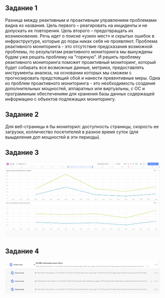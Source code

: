 ## Задание 1

Разница между реактивным и проактивным управлением проблемами видна из названия. Цель первого – реагировать на инциденты и не допускать их повторения. Цель второго – предотвращать их возникновение. Речь идет о поиске «узких мест» и скрытых ошибок в инфраструктуре, которые до поры никак себя не проявляют.
Проблема реактивного мониторинга - это отсутствие предсказания возможной проблемы, по результатам реактивного мониторинга мы вынуждены будем уже решать проблему на "горячую".
И решить проблему реактивного мониторинга поможет проактивный мониторинг, который будет собирать все возможные данные, метрики, предоставлять инструменты анализа, на основании которых мы сможем с прогнозировать предстоящий сбой и нанести превентивные меры.
Одна из проблем проактивного мониторинга - это необходимость создания дополнительных мощностей, аппаратных или виртуальны, с ОС и программным обеспечениям для хранения базы данных содержащей информацию с объектов подлежащих мониторингу.

## Задание 2

Для веб-страницы я бы мониторил: доступность страницы, скорость ее загрузки, колличество посетителей в разное время суток (для выыделения доп мощностей в эти периоды).

## Задание 3

![](/img/9.1.3.jpg)

## Задание 4

![](/img/9.1.4.jpg)
